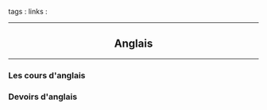 tags : 
links :

****

<h2 style="text-align: center;"> Anglais </h2>

****



### Les cours d'anglais

### Devoirs d'anglais